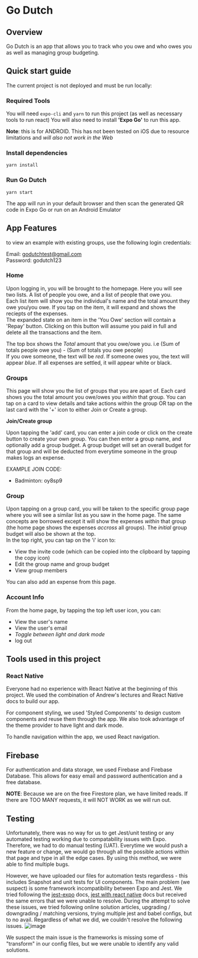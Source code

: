 # Go Dutch

## Overview
Go Dutch is an app that allows you to track who you owe and who owes you as well as managing group budgeting.  


## Quick start guide

The current project is not deployed and must be run locally:

### Required Tools

You will need `expo-cli` and `yarn` to run this project (as well as necessary tools to run react)
You will also need to install **'Expo Go'** to run this app.  

**Note**: this is for ANDROID. This has not been tested on iOS due to resource limitations and *will also not work in the Web*

### Install dependencies 

```
yarn install
```  

### Run Go Dutch

```
yarn start
```

The app will run in your default browser and then scan the generated QR code in Expo Go or run on an Android Emulator

## App Features

to view an example with existing groups, use the following login credentials:

Email: godutchtest@gmail.com  
Password: godutch123

### Home

Upon logging in, you will be brought to the homepage. Here you will see two lists. A list of people you owe, and a list of people that owe you.  
Each list item will show you the individual's name and the total amount they owe you/you owe. If you tap on the item, it will expand and shows the reciepts of the expenses.  
The expanded state on an item in the 'You Owe' section will contain a 'Repay' button. Clicking on this button will assume you paid in full and delete all the transactions and the item.  

The top box shows the *Total* amount that you owe/owe you. i.e (Sum of totals people owe you) - (Sum of totals you owe people)  
If you owe someone, the text will be *red*. If someone owes you, the text will appear *blue*.  If all expenses are settled, it will appear white or black.

### Groups

This page will show you the list of groups that you are apart of. Each card shows you the total amount you owe/owes you *within* that group. You can tap on a card to view details and take actions within the group OR tap on the last card with the '+' icon to either Join or Create a group.

**Join/Create group**

Upon tapping the 'add' card, you can enter a join code or click on the create button to create your own group. You can then enter a group name, and optionally add a group budget. A group budget will set an overall budget for that group and will be deducted from everytime someone in the group makes logs an expense.

EXAMPLE JOIN CODE: 
- Badminton: oy8sp9

### Group

Upon tapping on a group card, you will be taken to the specific group page where you will see a similar list as you saw in the home page. The same concepts are borrowed except 
it will show the expenses *within* that group (the home page shows the expenses *accross* all groups). The *initial* group budget will also be shown at the top.  
In the top right, you can tap on the 'i' icon to:
- View the invite code (which can be copied into the clipboard by tapping the copy icon)
- Edit the group name and group budget
- View group members

You can also add an expense from this page.


### Account Info

From the home page, by tapping the top left user icon, you can:
- View the user's name
- View the user's email
- *Toggle between light and dark mode*
- log out

## Tools used in this project

### React Native
Everyone had no experience with React Native at the beginning of this project. We used the combination of Andrew's lectures and React Native docs to build our app. 

For component styling, we used 'Styled Components' to design custom components and reuse them through the app. We also took advantage of the theme provider to have light and dark mode.  

To handle navigation within the app, we used React navigation.

## Firebase
For authentication and data storage, we used Firebase and Firebase Database. This allows for easy email and password authentication and a free database.

**NOTE**: Because we are on the free Firestore plan, we have limited reads. If there are TOO MANY requests, it will NOT WORK as we will run out.

## Testing

Unfortunately, there was no way for us to get Jest/unit testing or any automated testing working due to compatability issues with Expo.  
Therefore, we had to do manual testing (UAT). Everytime we would push a new feature or change, we would go through all the possible actions within that page and type in all the edge cases. By using this method, we were able to find multiple bugs.

However, we have uploaded our files for automation tests regardless - this includes Snapshot and unit tests for UI components. The main problem (we suspect) is some framework incompatibility between Expo and Jest. We tried following the [jest-expo](https://docs.expo.io/guides/testing-with-jest/) docs, [jest with react native](https://jestjs.io/docs/tutorial-react-native) docs but received the same errors that we were unable to resolve. During the attempt to solve these issues, we tried following online solution articles, upgrading / downgrading / matching versions, trying multiple jest and babel configs, but to no avail. Regardless of what we did, we couldn't resolve the following issues. 
![image](https://user-images.githubusercontent.com/52348242/117636111-996a5d80-b1d4-11eb-930d-f903a9e6d094.png)

We suspect the main issue is the frameworks is missing some of "transform" in our config files, but we were unable to identify any valid solutions. 




